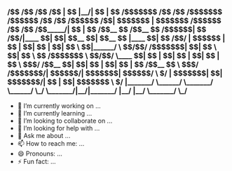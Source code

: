 <h3>
                           /$$                                       /$$ /$$       /$$                           
                          | $$                                      |__/| $$      | $$                           
  /$$$$$$$ /$$   /$$  /$$$$$$$  /$$$$$$          /$$    /$$ /$$$$$$  /$$| $$$$$$$ | $$$$$$$   /$$$$$$  /$$    /$$
 /$$_____/| $$  | $$ /$$__  $$ /$$__  $$ /$$$$$$|  $$  /$$/|____  $$| $$| $$__  $$| $$__  $$ |____  $$|  $$  /$$/
|  $$$$$$ | $$  | $$| $$  | $$| $$  \ $$|______/ \  $$/$$/  /$$$$$$$| $$| $$  \ $$| $$  \ $$  /$$$$$$$ \  $$/$$/ 
 \____  $$| $$  | $$| $$  | $$| $$  | $$          \  $$$/  /$$__  $$| $$| $$  | $$| $$  | $$ /$$__  $$  \  $$$/  
 /$$$$$$$/|  $$$$$$/|  $$$$$$$|  $$$$$$/           \  $/  |  $$$$$$$| $$| $$$$$$$/| $$  | $$|  $$$$$$$   \  $/   
|_______/  \______/  \_______/ \______/             \_/    \_______/|__/|_______/ |__/  |__/ \_______/    \_/    
                                                                                                                 
                                                                                                                 
                                                                                                                 
                                                                                                                 
                                                                                                                 
                                                                                                                 
                                                                                                                 
                                                                                                                 
                                                                                                                 
                                                                                                                 
                                                                                                                 
                                                                                                                 
                                                                                                                 
                                                                                                                 
</h3>

<!-- Hi there 👋 -->

- 🔭 I’m currently working on ...
- 🌱 I’m currently learning ...
- 👯 I’m looking to collaborate on ...
- 🤔 I’m looking for help with ...
- 💬 Ask me about ...
- 📫 How to reach me: ...
- 😄 Pronouns: ...
- ⚡ Fun fact: ...
